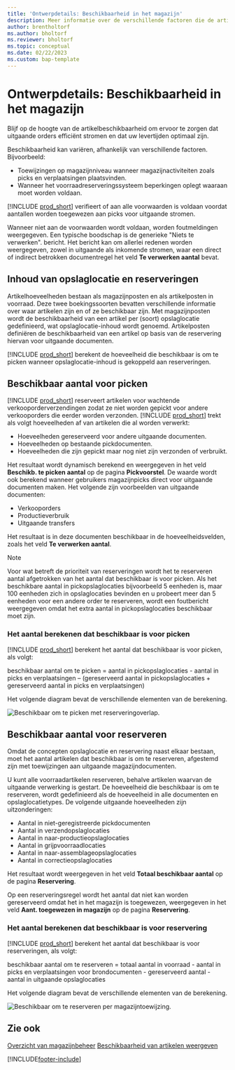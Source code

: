 ```yaml
---
title: 'Ontwerpdetails: Beschikbaarheid in het magazijn'
description: Meer informatie over de verschillende factoren die de artikelbeschikbaarheid in uw magazijn beïnvloeden.
author: brentholtorf
ms.author: bholtorf
ms.reviewer: bholtorf
ms.topic: conceptual
ms.date: 02/22/2023
ms.custom: bap-template
---
```

# <a name="design-details-availability-in-the-warehouse"></a>Ontwerpdetails: Beschikbaarheid in het magazijn

Blijf op de hoogte van de artikelbeschikbaarheid om ervoor te zorgen dat uitgaande orders efficiënt stromen en dat uw levertijden optimaal zijn.  

Beschikbaarheid kan variëren, afhankelijk van verschillende factoren. Bijvoorbeeld:

* Toewijzingen op magazijnniveau wanneer magazijnactiviteiten zoals picks en verplaatsingen plaatsvinden.
* Wanneer het voorraadreserveringssysteem beperkingen oplegt waaraan moet worden voldaan.

[!INCLUDE [prod_short](includes/prod_short.md)] verifieert of aan alle voorwaarden is voldaan voordat aantallen worden toegewezen aan picks voor uitgaande stromen.

Wanneer niet aan de voorwaarden wordt voldaan, worden foutmeldingen weergegeven. Een typische boodschap is de generieke "Niets te verwerken". bericht. Het bericht kan om allerlei redenen worden weergegeven, zowel in uitgaande als inkomende stromen, waar een direct of indirect betrokken documentregel het veld **Te verwerken aantal** bevat.

## <a name="bin-content-and-reservations"></a>Inhoud van opslaglocatie en reserveringen

Artikelhoeveelheden bestaan als magazijnposten en als artikelposten in voorraad. Deze twee boekingssoorten bevatten verschillende informatie over waar artikelen zijn en of ze beschikbaar zijn. Met magazijnposten wordt de beschikbaarheid van een artikel per (soort) opslaglocatie gedefinieerd, wat opslaglocatie-inhoud wordt genoemd. Artikelposten definiëren de beschikbaarheid van een artikel op basis van de reservering hiervan voor uitgaande documenten.  

[!INCLUDE [prod_short](includes/prod_short.md)] berekent de hoeveelheid die beschikbaar is om te picken wanneer opslaglocatie-inhoud is gekoppeld aan reserveringen.  

## <a name="quantity-available-to-pick"></a>Beschikbaar aantal voor picken

[!INCLUDE [prod_short](includes/prod_short.md)] reserveert artikelen voor wachtende verkooporderverzendingen zodat ze niet worden gepickt voor andere verkooporders die eerder worden verzonden. [!INCLUDE [prod_short](includes/prod_short.md)] trekt als volgt hoeveelheden af van artikelen die al worden verwerkt:

* Hoeveelheden gereserveerd voor andere uitgaande documenten.
* Hoeveelheden op bestaande pickdocumenten.
* Hoeveelheden die zijn gepickt maar nog niet zijn verzonden of verbruikt.  

Het resultaat wordt dynamisch berekend en weergegeven in het veld **Beschikb. te picken aantal** op de pagina **Pickvoorstel**. De waarde wordt ook berekend wanneer gebruikers magazijnpicks direct voor uitgaande documenten maken. Het volgende zijn voorbeelden van uitgaande documenten:

* Verkooporders
* Productieverbruik
* Uitgaande transfers

Het resultaat is in deze documenten beschikbaar in de hoeveelheidsvelden, zoals het veld **Te verwerken aantal**.  

> [!NOTE]  
> Voor wat betreft de prioriteit van reserveringen wordt het te reserveren aantal afgetrokken van het aantal dat beschikbaar is voor picken. Als het beschikbare aantal in pickopslaglocaties bijvoorbeeld 5 eenheden is, maar 100 eenheden zich in opslaglocaties bevinden en u probeert meer dan 5 eenheden voor een andere order te reserveren, wordt een foutbericht weergegeven omdat het extra aantal in pickopslaglocaties beschikbaar moet zijn.  

### <a name="calculating-the-quantity-available-to-pick"></a>Het aantal berekenen dat beschikbaar is voor picken

[!INCLUDE [prod_short](includes/prod_short.md)] berekent het aantal dat beschikbaar is voor picken, als volgt:  

beschikbaar aantal om te picken = aantal in pickopslaglocaties - aantal in picks en verplaatsingen – (gereserveerd aantal in pickopslaglocaties + gereserveerd aantal in picks en verplaatsingen)  

Het volgende diagram bevat de verschillende elementen van de berekening.  

![Beschikbaar om te picken met reserveringoverlap.](media/design_details_warehouse_management_availability_2.png "Beschikbaar om te picken met reserveringoverlap")  

## <a name="quantity-available-to-reserve"></a>Beschikbaar aantal voor reserveren

Omdat de concepten opslaglocatie en reservering naast elkaar bestaan, moet het aantal artikelen dat beschikbaar is om te reserveren, afgestemd zijn met toewijzingen aan uitgaande magazijndocumenten.  

U kunt alle voorraadartikelen reserveren, behalve artikelen waarvan de uitgaande verwerking is gestart. De hoeveelheid die beschikbaar is om te reserveren, wordt gedefinieerd als de hoeveelheid in alle documenten en opslaglocatietypes. De volgende uitgaande hoeveelheden zijn uitzonderingen:  

* Aantal in niet-geregistreerde pickdocumenten  
* Aantal in verzendopslaglocaties  
* Aantal in naar-productieopslaglocaties  
* Aantal in grijpvoorraadlocaties  
* Aantal in naar-assemblageopslaglocaties  
* Aantal in correctieopslaglocaties  

Het resultaat wordt weergegeven in het veld **Totaal beschikbaar aantal** op de pagina **Reservering**.  

Op een reserveringsregel wordt het aantal dat niet kan worden gereserveerd omdat het in het magazijn is toegewezen, weergegeven in het veld **Aant. toegewezen in magazijn** op de pagina **Reservering**.  

### <a name="calculating-the-quantity-available-to-reserve"></a>Het aantal berekenen dat beschikbaar is voor reservering

[!INCLUDE [prod_short](includes/prod_short.md)] berekent het aantal dat beschikbaar is voor reserveringen, als volgt:  

beschikbaar aantal om te reserveren = totaal aantal in voorraad - aantal in picks en verplaatsingen voor brondocumenten - gereserveerd aantal - aantal in uitgaande opslaglocaties  

Het volgende diagram bevat de verschillende elementen van de berekening.  

![Beschikbaar om te reserveren per magazijntoewijzing.](media/design_details_warehouse_management_availability_3.png "Beschikbaar om te reserveren per magazijntoewijzing")  

## <a name="see-also"></a>Zie ook

[Overzicht van magazijnbeheer](design-details-warehouse-management.md)
[Beschikbaarheid van artikelen weergeven](inventory-how-availability-overview.md)


[!INCLUDE[footer-include](includes/footer-banner.md)]
